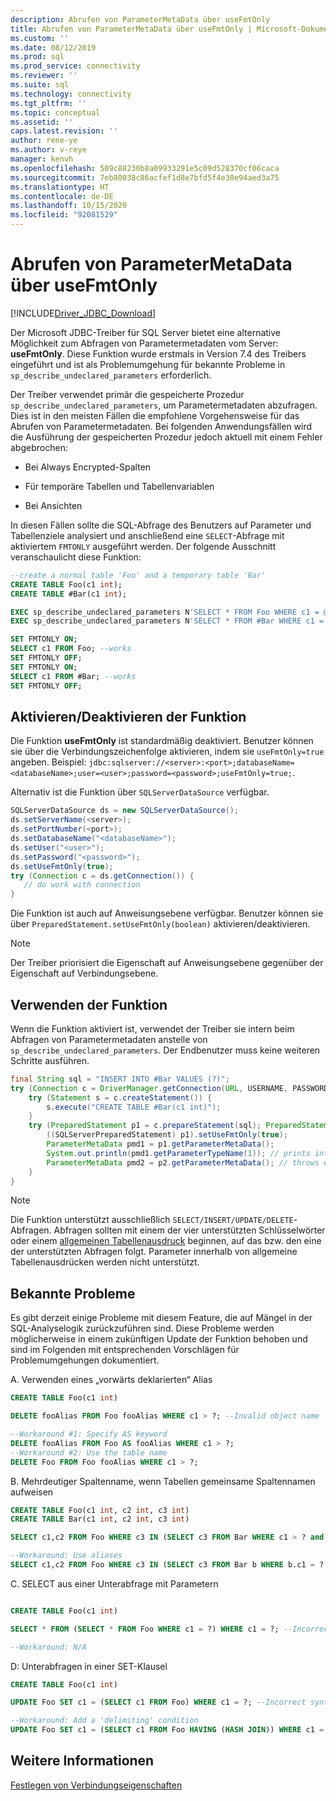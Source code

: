 ```yaml
---
description: Abrufen von ParameterMetaData über useFmtOnly
title: Abrufen von ParameterMetaData über useFmtOnly | Microsoft-Dokumentation
ms.custom: ''
ms.date: 08/12/2019
ms.prod: sql
ms.prod_service: connectivity
ms.reviewer: ''
ms.suite: sql
ms.technology: connectivity
ms.tgt_pltfrm: ''
ms.topic: conceptual
ms.assetid: ''
caps.latest.revision: ''
author: rene-ye
ms.author: v-reye
manager: kenvh
ms.openlocfilehash: 509c88230b8a09933291e5c09d528370cf06caca
ms.sourcegitcommit: 7eb80038c86acfef1d8e7bfd5f4e30e94aed3a75
ms.translationtype: HT
ms.contentlocale: de-DE
ms.lasthandoff: 10/15/2020
ms.locfileid: "92081529"
---
```

# <a name="retrieving-parametermetadata-via-usefmtonly"></a>Abrufen von ParameterMetaData über useFmtOnly
[!INCLUDE[Driver_JDBC_Download](../../includes/driver_jdbc_download.md)]

  Der Microsoft JDBC-Treiber für SQL Server bietet eine alternative Möglichkeit zum Abfragen von Parametermetadaten vom Server: **useFmtOnly**. Diese Funktion wurde erstmals in Version 7.4 des Treibers eingeführt und ist als Problemumgehung für bekannte Probleme in `sp_describe_undeclared_parameters` erforderlich.
  
  Der Treiber verwendet primär die gespeicherte Prozedur `sp_describe_undeclared_parameters`, um Parametermetadaten abzufragen. Dies ist in den meisten Fällen die empfohlene Vorgehensweise für das Abrufen von Parametermetadaten. Bei folgenden Anwendungsfällen wird die Ausführung der gespeicherten Prozedur jedoch aktuell mit einem Fehler abgebrochen:
  
-   Bei Always Encrypted-Spalten
  
-   Für temporäre Tabellen und Tabellenvariablen
  
-   Bei Ansichten 
  
  In diesen Fällen sollte die SQL-Abfrage des Benutzers auf Parameter und Tabellenziele analysiert und anschließend eine `SELECT`-Abfrage mit aktiviertem `FMTONLY` ausgeführt werden. Der folgende Ausschnitt veranschaulicht diese Funktion:
  
```sql
--create a normal table 'Foo' and a temporary table 'Bar'
CREATE TABLE Foo(c1 int);
CREATE TABLE #Bar(c1 int);

EXEC sp_describe_undeclared_parameters N'SELECT * FROM Foo WHERE c1 = @p0' --works fine
EXEC sp_describe_undeclared_parameters N'SELECT * FROM #Bar WHERE c1 = @p0' --fails with "Invalid object name '#Bar'"

SET FMTONLY ON;
SELECT c1 FROM Foo; --works
SET FMTONLY OFF;
SET FMTONLY ON;
SELECT c1 FROM #Bar; --works
SET FMTONLY OFF;
```
 
## <a name="turning-the-feature-onoff"></a>Aktivieren/Deaktivieren der Funktion 
 Die Funktion **useFmtOnly** ist standardmäßig deaktiviert. Benutzer können sie über die Verbindungszeichenfolge aktivieren, indem sie `useFmtOnly=true` angeben. Beispiel: `jdbc:sqlserver://<server>:<port>;databaseName=<databaseName>;user=<user>;password=<password>;useFmtOnly=true;`.
 
 Alternativ ist die Funktion über `SQLServerDataSource` verfügbar.
 ```java
SQLServerDataSource ds = new SQLServerDataSource();
ds.setServerName(<server>);
ds.setPortNumber(<port>);
ds.setDatabaseName("<databaseName>");
ds.setUser("<user>");
ds.setPassword("<password>");
ds.setUseFmtOnly(true);
try (Connection c = ds.getConnection()) {
    // do work with connection
}
 ```
 
 Die Funktion ist auch auf Anweisungsebene verfügbar. Benutzer können sie über `PreparedStatement.setUseFmtOnly(boolean)` aktivieren/deaktivieren.
> [!NOTE]  
>  Der Treiber priorisiert die Eigenschaft auf Anweisungsebene gegenüber der Eigenschaft auf Verbindungsebene.

## <a name="using-the-feature"></a>Verwenden der Funktion
  Wenn die Funktion aktiviert ist, verwendet der Treiber sie intern beim Abfragen von Parametermetadaten anstelle von `sp_describe_undeclared_parameters`. Der Endbenutzer muss keine weiteren Schritte ausführen.
```java
final String sql = "INSERT INTO #Bar VALUES (?)";
try (Connection c = DriverManager.getConnection(URL, USERNAME, PASSWORD)) {
    try (Statement s = c.createStatement()) {
        s.execute("CREATE TABLE #Bar(c1 int)");
    }
    try (PreparedStatement p1 = c.prepareStatement(sql); PreparedStatement p2 = c.prepareStatement(sql)) {
        ((SQLServerPreparedStatement) p1).setUseFmtOnly(true);
        ParameterMetaData pmd1 = p1.getParameterMetaData();
        System.out.println(pmd1.getParameterTypeName(1)); // prints int
        ParameterMetaData pmd2 = p2.getParameterMetaData(); // throws exception, Invalid object name '#Bar'
    }
}
```
> [!NOTE]  
>  Die Funktion unterstützt ausschließlich `SELECT/INSERT/UPDATE/DELETE`-Abfragen. Abfragen sollten mit einem der vier unterstützten Schlüsselwörter oder einem [allgemeinen Tabellenausdruck](../../t-sql/queries/with-common-table-expression-transact-sql.md) beginnen, auf das bzw. den eine der unterstützten Abfragen folgt. Parameter innerhalb von allgemeine Tabellenausdrücken werden nicht unterstützt.

## <a name="known-issues"></a>Bekannte Probleme
  Es gibt derzeit einige Probleme mit diesem Feature, die auf Mängel in der SQL-Analyselogik zurückzuführen sind. Diese Probleme werden möglicherweise in einem zukünftigen Update der Funktion behoben und sind im Folgenden mit entsprechenden Vorschlägen für Problemumgehungen dokumentiert.
  
A. Verwenden eines „vorwärts deklarierten“ Alias
```sql
CREATE TABLE Foo(c1 int)

DELETE fooAlias FROM Foo fooAlias WHERE c1 > ?; --Invalid object name 'fooAlias'

--Workaround #1: Specify AS keyword
DELETE fooAlias FROM Foo AS fooAlias WHERE c1 > ?;
--Workaround #2: Use the table name
DELETE Foo FROM Foo fooAlias WHERE c1 > ?;
```

B. Mehrdeutiger Spaltenname, wenn Tabellen gemeinsame Spaltennamen aufweisen
```sql
CREATE TABLE Foo(c1 int, c2 int, c3 int)
CREATE TABLE Bar(c1 int, c2 int, c3 int)

SELECT c1,c2 FROM Foo WHERE c3 IN (SELECT c3 FROM Bar WHERE c1 > ? and c2 < ? and c3 = ?); --Ambiguous Column Name

--Workaround: Use aliases
SELECT c1,c2 FROM Foo WHERE c3 IN (SELECT c3 FROM Bar b WHERE b.c1 = ? and b.c2 = ? and b.c3 = ?);
```

C. SELECT aus einer Unterabfrage mit Parametern
```sql

CREATE TABLE Foo(c1 int)

SELECT * FROM (SELECT * FROM Foo WHERE c1 = ?) WHERE c1 = ?; --Incorrect syntax near '?'

--Workaround: N/A
```

D: Unterabfragen in einer SET-Klausel
```sql
CREATE TABLE Foo(c1 int)

UPDATE Foo SET c1 = (SELECT c1 FROM Foo) WHERE c1 = ?; --Incorrect syntax near ')'

--Workaround: Add a 'delimiting' condition
UPDATE Foo SET c1 = (SELECT c1 FROM Foo HAVING (HASH JOIN)) WHERE c1 = ?;
```

## <a name="see-also"></a>Weitere Informationen  
 [Festlegen von Verbindungseigenschaften](../../connect/jdbc/setting-the-connection-properties.md)  
  

